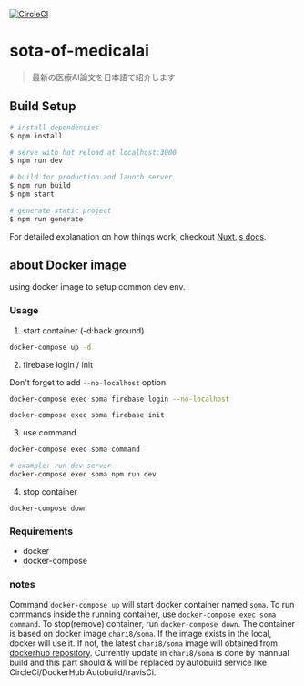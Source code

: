 [![CircleCI](https://circleci.com/gh/sota-ma/soma.svg?style=svg)](https://circleci.com/gh/sota-ma/soma)

# sota-of-medicalai

> 最新の医療AI論文を日本語で紹介します

## Build Setup

``` bash
# install dependencies
$ npm install

# serve with hot reload at localhost:3000
$ npm run dev

# build for production and launch server
$ npm run build
$ npm start

# generate static project
$ npm run generate
```

For detailed explanation on how things work, checkout [Nuxt.js docs](https://nuxtjs.org).



## about Docker image

using docker image to setup common dev env.

### Usage

1. start container (-d:back ground)
```bash
docker-compose up -d
```

2. firebase login / init

Don't forget to add `--no-localhost` option.
```bash
docker-compose exec soma firebase login --no-localhost

docker-compose exec soma firebase init
```

3. use command
```bash
docker-compose exec soma command

# example: run dev server
docker-compose exec soma npm run dev
```

4. stop container
```
docker-compose down
```

### Requirements

* docker
* docker-compose

### notes

Command `docker-compose up` will start docker container named `soma`.
To run commands inside the running container, use `docker-compose exec soma command`.
To stop(remove) container, run `docker-compose down`.
The container is based on docker image `chari8/soma`.
If the image exists in the local, docker will use it.
If not, the latest `chari8/soma` image will obtained from [dockerhub repository](https://cloud.docker.com/repository/docker/chari8/soma).
Currently update in `chari8/soma` is done by mannual build and this part should & will be replaced by autobuild service like CircleCi/DockerHub Autobuild/travisCi.
